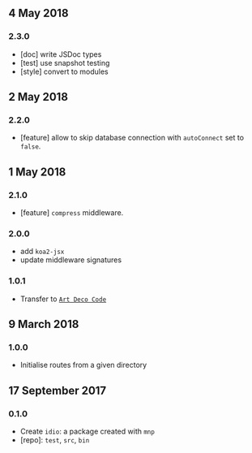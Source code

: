 ## 4 May 2018

### 2.3.0

- [doc] write JSDoc types
- [test] use snapshot testing
- [style] convert to modules

## 2 May 2018

### 2.2.0

- [feature] allow to skip database connection with `autoConnect` set to `false`.

## 1 May 2018

### 2.1.0

- [feature] `compress` middleware.

### 2.0.0

- add `koa2-jsx`
- update middleware signatures

### 1.0.1

- Transfer to [`Art Deco Code`](https://artdeco.bz)

## 9 March 2018

### 1.0.0

- Initialise routes from a given directory

## 17 September 2017

### 0.1.0

- Create `idio`: a package created with `mnp`
- [repo]: `test`, `src`, `bin`
